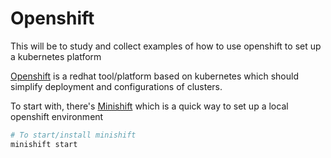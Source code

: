 # Openshift

This will be to study and collect examples of how to use openshift to set up
a kubernetes platform

[Openshift](https://openshift.io/) is a redhat tool/platform based on kubernetes which should
simplify deployment and configurations of clusters. 

To start with, there's [Minishift](https://github.com/minishift/minishift/releases)
which is a quick way to set up a local openshift environment

```bash
# To start/install minishift
minishift start
```

